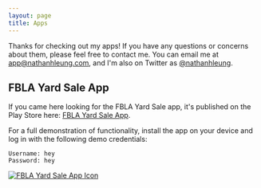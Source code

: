 ```yaml
---
layout: page
title: Apps
---
```

Thanks for checking out my apps! If you have any questions or concerns about them, please feel free to contact me. You can email me at [app@nathanhleung.com](mailto:app@nathanhleung.com), and I'm also on Twitter as <a href="https://twitter.com/nathanhleung" target="_blank">@nathanhleung</a>.

## FBLA Yard Sale App
If you came here looking for the FBLA Yard Sale app, it's published on the Play Store here: [FBLA Yard Sale App](https://play.google.com/store/apps/details?id=com.nathanhleung.fblayardsale).

For a full demonstration of functionality, install the app on your device and log in with the following demo credentials:

```
Username: hey
Password: hey
```

[![FBLA Yard Sale App Icon](https://i.imgur.com/8PgoUMY.png)](https://play.google.com/store/apps/details?id=com.nathanhleung.fblayardsale)
